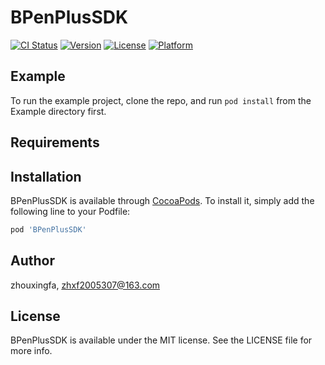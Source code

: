 # BPenPlusSDK

[![CI Status](https://img.shields.io/travis/zhouxingfa/BPenPlusSDK.svg?style=flat)](https://travis-ci.org/zhouxingfa/BPenPlusSDK)
[![Version](https://img.shields.io/cocoapods/v/BPenPlusSDK.svg?style=flat)](https://cocoapods.org/pods/BPenPlusSDK)
[![License](https://img.shields.io/cocoapods/l/BPenPlusSDK.svg?style=flat)](https://cocoapods.org/pods/BPenPlusSDK)
[![Platform](https://img.shields.io/cocoapods/p/BPenPlusSDK.svg?style=flat)](https://cocoapods.org/pods/BPenPlusSDK)

## Example

To run the example project, clone the repo, and run `pod install` from the Example directory first.

## Requirements

## Installation

BPenPlusSDK is available through [CocoaPods](https://cocoapods.org). To install
it, simply add the following line to your Podfile:

```ruby
pod 'BPenPlusSDK'
```

## Author

zhouxingfa, zhxf2005307@163.com

## License

BPenPlusSDK is available under the MIT license. See the LICENSE file for more info.
